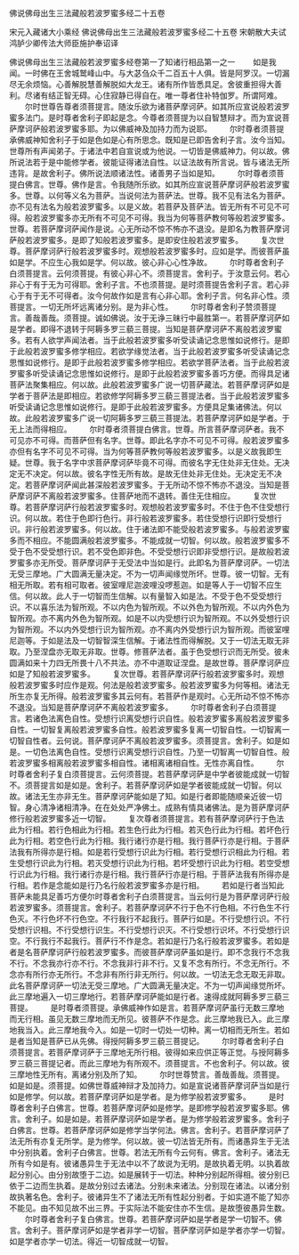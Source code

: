 <!-- { "loadSidebar": true } -->
佛说佛母出生三法藏般若波罗蜜多经二十五卷


宋元入藏诸大小乘经
佛说佛母出生三法藏般若波罗蜜多经二十五卷
宋朝散大夫试鸿胪少卿传法大师臣施护奉诏译


佛说佛母出生三法藏般若波罗蜜多经卷第一了知诸行相品第一之一
　　如是我闻。一时佛在王舍城鹫峰山中。与大苾刍众千二百五十人俱。皆是阿罗汉。一切漏尽无余烦恼。心善解脱慧善解脱如大龙王。诸有所作皆悉具足。舍彼重担得大善利。尽诸有结正智无碍。心住寂静已得自在。唯一尊者住补特伽罗。所谓阿难。
　　尔时世尊告尊者须菩提言。随汝乐欲为诸菩萨摩诃萨。如其所应宣说般若波罗蜜多法门。是时尊者舍利子即起是念。今尊者须菩提为以自智慧辩才。而为宣说菩萨摩诃萨般若波罗蜜多耶。为以佛威神及加持力而为说耶。
　　尔时尊者须菩提承佛威神知舍利子于如是色如是心有所思念。既知是已即告舍利子言。汝今当知。世尊所有声闻弟子。于诸法中若自宣说或为他说。一切皆是佛威神力。何以故。佛所说法若于是中能修学者。彼能证得诸法自性。以证法故有所言说。皆与诸法无所违背。是故舍利子。佛所说法顺诸法性。诸善男子当如是知。
　　尔时尊者须菩提白佛言。世尊。佛作是言。令我随所乐欲。如其所应宣说菩萨摩诃萨般若波罗蜜多。世尊。以何等义名为菩萨。当说何法为菩萨法。世尊。我不见有法名为菩萨。亦不见有法名为般若波罗蜜多。以是义故。若菩萨及菩萨法。皆无所有不可见不可得。般若波罗蜜多亦无所有不可见不可得。我当为何等菩萨教何等般若波罗蜜多。世尊。若菩萨摩诃萨闻作是说。心无所动不惊不怖亦不退没。是即名为教菩萨摩诃萨般若波罗蜜多。是即了知般若波罗蜜多。是即安住般若波罗蜜多。
　　复次世尊。菩萨摩诃萨行般若波罗蜜多时。观想般若波罗蜜多时。应如是学。而彼菩萨虽如是学。不应生心我如是学。何以故。彼心非心心性净故。
　　尔时尊者舍利子白须菩提言。云何须菩提。有彼心非心不。须菩提言。舍利子。于汝意云何。若心非心于有于无为可得耶。舍利子言。不也须菩提。是时须菩提告舍利子言。若心非心于有于无不可得者。汝今何故作如是言有心非心耶。舍利子言。何名非心性。须菩提言。一切无所坏远离诸分别。是为非心性。
　　尔时尊者舍利子赞须菩提言。善哉善哉。须菩提。诚如佛说。汝于无诤三昧行中最胜第一。若菩萨摩诃萨如是学者。即得不退转于阿耨多罗三藐三菩提。当知是菩萨摩诃萨不离般若波罗蜜多。若有人欲学声闻法者。当于此般若波罗蜜多听受读诵记念思惟如说修行。是即于此般若波罗蜜多修学相应。若欲学缘觉法者。当于此般若波罗蜜多听受读诵记念思惟如说修行。是即于此般若波罗蜜多修学相应。若欲学菩萨法者。当于此般若波罗蜜多听受读诵记念思惟如说修行。是即于此般若波罗蜜多善巧方便。而得具足诸菩萨法聚集相应。何以故。此般若波罗蜜多广说一切菩萨藏法。若菩萨摩诃萨如是学者于菩萨法是即相应。若欲修学阿耨多罗三藐三菩提法者。当于此般若波罗蜜多听受读诵记念思惟如说修行。是即于此般若波罗蜜多。方便具足集诸佛法。何以故。此般若波罗蜜多广说一切阿耨多罗三藐三菩提法。若菩萨摩诃萨如是学者。于无上法而得相应。
　　尔时尊者须菩提白佛言。世尊。所言菩萨摩诃萨者。我不可见亦不可得。而菩萨但有名字。世尊。即此名字亦不可见不可得。般若波罗蜜多亦但有名字不可见不可得。当为何等菩萨教何等般若波罗蜜多。以是义故我即生疑。世尊。我于名字中求菩萨摩诃萨毕竟不可得。而彼名字无住处非无住处。无决定无不决定。何以故。彼名字性无所有故。是故无住处非无住处。无决定无不决定。若菩萨摩诃萨闻此甚深般若波罗蜜多。于无所动不惊不怖亦不退没。当知是菩萨摩诃萨不离般若波罗蜜多。住菩萨地而不退转。善住无住相应。
　　复次世尊。若菩萨摩诃萨行般若波罗蜜多时。观想般若波罗蜜多时。不住于色不住受想行识。何以故。若住于色即行色行。非行般若波罗蜜多。若住受想行识即行受想行识。非行般若波罗蜜多。何以故。住于诸法即不能受般若波罗蜜多。与般若波罗蜜多而不相应。不能圆满般若波罗蜜多。不能成就一切智。何以故。般若波罗蜜多不受于色不受受想行识。若不受色即非色。不受受想行识即非受想行识。是故般若波罗蜜多亦无所受。菩萨摩诃萨于无受法中当如是行。此即名为菩萨摩诃萨。一切法无受三摩地。广大圆满无量决定。不为一切声闻缘觉所坏。世尊。彼一切智。无有相无所取。若有相可取者。彼室哩尼迦波哩没啰惹迦。如是等人于一切智不应生信。何以故。此人于一切智而生信解。以有量智入如是法。不受于色不受受想行识。不以喜乐法为智所观。不以内色为智所观。不以外色为智所观。不以内外色为智所观。亦不离内外色为智所观。如是不以内受想行识为智所观。不以外受想行识为智所观。不以内外受想行识为智所观。亦不离内外受想行识为智所观。而彼室哩尼迦等。于如是法及一切智智深生信解。于诸法性而得解脱。又于一切法无取无非取。乃至涅盘亦无取无非取。世尊。修菩萨法者。虽于色受想行识而无所受。彼未圆满如来十力四无所畏十八不共法。亦不中道取证涅盘。是故世尊。菩萨摩诃萨应如是了知般若波罗蜜多。
　　复次世尊。若菩萨摩诃萨行般若波罗蜜多时。观想般若波罗蜜多时应作是观。何法是般若波罗蜜多。般若波罗蜜多为何等相。诸法无所生亦复无所得。般若波罗蜜多其云何有。若菩萨作是观时。心无所动不惊不怖亦不退没。当知是菩萨摩诃萨不离般若波罗蜜多。
　　尔时尊者舍利子白须菩提言。若诸色法离色自性。受想行识离受想行识自性。般若波罗蜜多离般若波罗蜜多自性。一切智复离般若波罗蜜多自性。般若波罗蜜多复离一切智自性。一切智离一切智自性者。云何说。菩萨摩诃萨不离般若波罗蜜多。须菩提言。舍利子。如是如是。一切色法离色自性。受想行识离受想行识自性。乃至一切智离一切智自性。般若波罗蜜多相离般若波罗蜜多相自性。诸相离诸相自性。无性亦离自性。
　　尔时尊者舍利子复白须菩提言。云何须菩提。若菩萨摩诃萨是中学者彼能成就一切智不。须菩提言如是如是。舍利子。若菩萨摩诃萨如是学者彼能成就一切智。何以故。诸法无生亦非无生。菩萨摩诃萨能如是了知。如是行者即能随顺亲近彼一切智。身心清净诸相清净。在在处处严净佛土。成熟有情具诸佛法。是为菩萨摩诃萨修行般若波罗蜜多近一切智。
　　复次尊者须菩提言。若有菩萨摩诃萨行于色法此为行相。若行色相此为行相。若生色行此为行相。若灭色行此为行相。若坏色行此为行相。若空色行此为行相。我行诸行亦是行相。我行菩萨行亦是行相。于菩萨法我有所得亦是行相。如是若行受想行识此为行相。若行受想行识相此为行相。若生受想行识此为行相。若灭受想行识此为行相。若坏受想行识此为行相。若空受想行识此为行相。我行诸行亦是行相。我行菩萨行亦是行相。于菩萨法我有所得亦是行相。若作是念能如是行乃名行般若波罗蜜多亦是行相。
　　若如是行者当知此菩萨未能具足善巧方便尔时尊者舍利子白须菩提言。当云何行是为菩萨摩诃萨行般若波罗蜜多。须菩提言。舍利子。若菩萨摩诃萨不行于色不行色相。不行色生不行色灭。不行色坏不行色空。不行我行不起我行。菩萨行如是。不行受想行识。不行受想行识相。不行受想行识生。不行受想行识灭。不行受想行识坏。不行受想行识空。不行我行不起我行。菩萨行不作是念。若如是行乃名行般若波罗蜜多。若如是者是名菩萨摩诃萨行般若波罗蜜多。而彼菩萨摩诃萨虽如是行。即不念我行不念我不行。不念我亦行亦不行。不念我非行非不行。又复不念有所行。不念无所行。不念亦有所行亦无所行。不念非有所行非无所行。何以故。一切法无念无取无非取。此名菩萨摩诃萨一切法无受三摩地。广大圆满无量决定。不为一切声闻缘觉所坏。此三摩地遍入一切三摩地行。若菩萨摩诃萨能如是行者。速得成就阿耨多罗三藐三菩提。
　　是时尊者须菩提。承佛威神作如是言。若菩萨摩诃萨虽行无数三摩地而无行相。虽见无数三摩地而无所见。彼菩萨不作是念。此三摩地我已入。此三摩地我当入。此三摩地我今入。如是一切时一切处一切种。离一切相而无所生。若如是者当知是菩萨已从先佛。得授阿耨多罗三藐三菩提记。
　　尔时尊者舍利子白须菩提言。若菩萨摩诃萨于三摩地无所行相。彼得如来应供正等正觉。与授阿耨多罗三藐三菩提记者。而此三摩地为有所观不。须菩提言。不也舍利子。何以故。彼三摩地性无所有。离诸分别及所了知。
　　尔时世尊赞言。善哉善哉。须菩提。如是如是。须菩提。如佛世尊威神辩才及加持力。如是宣说诸菩萨摩诃萨当如是行如是修学。何以故。若菩萨摩诃萨如是学者。是为修学般若波罗蜜多。
　　是时尊者舍利子白佛言。世尊。若菩萨摩诃萨如是修学。是即修学般若波罗蜜多耶。佛言。舍利子。如是如是。若菩萨摩诃萨如是学者。是为修学般若波罗蜜多。舍利子白佛言。世尊。若菩萨摩诃萨如是修学当学何法。佛言。舍利子。若菩萨摩诃萨了法无所有亦复无所学。是为修学。何以故。彼一切法皆无所有。而诸愚异生于无法中分别执着。舍利子白佛言。世尊。若法无所有今云何有。佛言。舍利子。诸法无所有今如是有。彼诸愚异生于无法中以不了故说为无明。是故执着无明。以执着故起分别心。由分别故堕于二边。如是展转于一切法。种种分别起所得相。彼分别已依于二边而生执着。是故分别过去诸法。分别未来诸法。分别现在诸法。以诸分别故执著名色。舍利子。彼诸异生不了诸法无所有性起分别者。于如实道不能了知亦不能见。由不知见故不出三界。于实际法不能安住亦不生信。是故堕彼愚异生数。
　　尔时尊者舍利子复白佛言。世尊。若菩萨摩诃萨如是学者是学一切智不。佛言。舍利子。菩萨摩诃萨如是学者非学一切智。菩萨摩诃萨如是学者亦学一切智。如是学者亦学一切法。得近一切智成就一切智。
